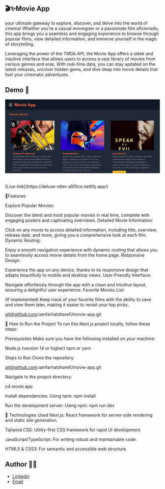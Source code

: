 ## 🎬✨Movie App

your ultimate gateway to explore, discover, and delve into the world of cinema! Whether you’re a casual moviegoer or a passionate film aficionado, this app brings you a seamless and engaging experience to browse through popular films, view detailed information, and immerse yourself in the magic of storytelling.

Leveraging the power of the TMDb API, the Movie App offers a sleek and intuitive interface that allows users to access a vast library of movies from various genres and eras. With real-time data, you can stay updated on the latest releases, uncover hidden gems, and dive deep into movie details that fuel your cinematic adventures.


## Demo 📸


![Demo](./public/images/movie%20app.PNG)

<br>
 [Live-link](https://deluxe-otter-a5f9ce.netlify.app/)

🌟Features

Explore Popular Movies:

Discover the latest and most popular movies in real time, complete with engaging posters and captivating overviews.
Detailed Movie Information:

Click on any movie to access detailed information, including title, overview, release date, and more, giving you a comprehensive look at each film.
Dynamic Routing:

Enjoy a smooth navigation experience with dynamic routing that allows you to seamlessly access movie details from the home page.
Responsive Design:

Experience the app on any device, thanks to its responsive design that adapts beautifully to mobile and desktop views.
User-Friendly Interface:

Navigate effortlessly through the app with a clean and intuitive layout, ensuring a delightful user experience.
Favorite Movies List:

(If implemented) Keep track of your favorite films with the ability to save and view them later, making it easier to revisit your top picks.

git@github.com:iamfarhatsharefi/movie-app.git

💬 How to Run the Project
To run this Next.js project locally, follow these steps:

Prerequisites
Make sure you have the following installed on your machine:

Node.js (version 14 or higher)
npm or yarn

Steps to Run
Clone the repository:

git@github.com:iamfarhatsharefi/movie-app.git



Navigate to the project directory:

cd movie app

Install dependencies:
Using npm:
npm install

Run the development server:
Using npm:
npm run dev

🚀 Technologies Used
Next.js: React framework for server-side rendering and static site generation.

Tailwind CSS: Utility-first CSS framework for rapid UI development.

JavaScript/TypeScript: For writing robust and maintainable code.

HTML5 & CSS3: For semantic and accessible web structure.


## Author 👩‍💻

 - [Linkedin](https://www.linkedin.com/in/farhat-sharefi-13a101309?utm_source=share&utm_campaign=share_via&utm_content=profile&utm_medium=android_app)
- [Email](sharefifarhat@gmail.com)
